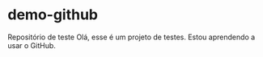 # demo-github
Repositório de teste
Olá, esse é um projeto de testes. Estou aprendendo a usar o GitHub.
